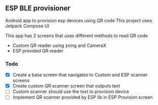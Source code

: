 ## ESP BLE provisioner

Android app to provision esp devices using QR code
This project uses Jetpack Compose UI

This app has 2 screens that uses different methods to read QR code
- Custom QR reader using zxing and CameraX
- ESP provided QR reader

### Todo

- [x] Create a base screen that navigates to Custom and ESP scanner screens
- [x] Create custom QR scanner screen that outputs text
- [ ] Custom scanner should use the text to provision device
- [ ] Implement QR scanner provided by ESP lib in ESP Provision screen
